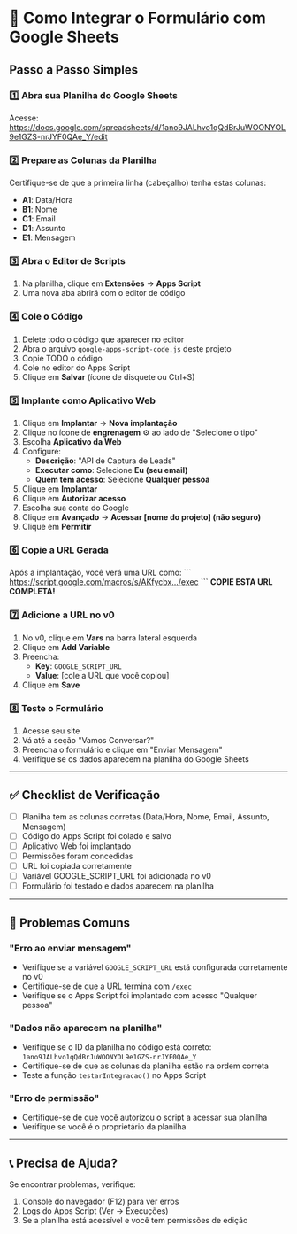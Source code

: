 # 🚀 Como Integrar o Formulário com Google Sheets

## Passo a Passo Simples

### 1️⃣ Abra sua Planilha do Google Sheets
Acesse: https://docs.google.com/spreadsheets/d/1ano9JALhvo1qQdBrJuWOONYOL9e1GZS-nrJYF0QAe_Y/edit

### 2️⃣ Prepare as Colunas da Planilha
Certifique-se de que a primeira linha (cabeçalho) tenha estas colunas:
- **A1**: Data/Hora
- **B1**: Nome
- **C1**: Email
- **D1**: Assunto
- **E1**: Mensagem

### 3️⃣ Abra o Editor de Scripts
1. Na planilha, clique em **Extensões** → **Apps Script**
2. Uma nova aba abrirá com o editor de código

### 4️⃣ Cole o Código
1. Delete todo o código que aparecer no editor
2. Abra o arquivo `google-apps-script-code.js` deste projeto
3. Copie TODO o código
4. Cole no editor do Apps Script
5. Clique em **Salvar** (ícone de disquete ou Ctrl+S)

### 5️⃣ Implante como Aplicativo Web
1. Clique em **Implantar** → **Nova implantação**
2. Clique no ícone de **engrenagem** ⚙️ ao lado de "Selecione o tipo"
3. Escolha **Aplicativo da Web**
4. Configure:
   - **Descrição**: "API de Captura de Leads"
   - **Executar como**: Selecione **Eu (seu email)**
   - **Quem tem acesso**: Selecione **Qualquer pessoa**
5. Clique em **Implantar**
6. Clique em **Autorizar acesso**
7. Escolha sua conta do Google
8. Clique em **Avançado** → **Acessar [nome do projeto] (não seguro)**
9. Clique em **Permitir**

### 6️⃣ Copie a URL Gerada
Após a implantação, você verá uma URL como:
\`\`\`
https://script.google.com/macros/s/AKfycbx.../exec
\`\`\`
**COPIE ESTA URL COMPLETA!**

### 7️⃣ Adicione a URL no v0
1. No v0, clique em **Vars** na barra lateral esquerda
2. Clique em **Add Variable**
3. Preencha:
   - **Key**: `GOOGLE_SCRIPT_URL`
   - **Value**: [cole a URL que você copiou]
4. Clique em **Save**

### 8️⃣ Teste o Formulário
1. Acesse seu site
2. Vá até a seção "Vamos Conversar?"
3. Preencha o formulário e clique em "Enviar Mensagem"
4. Verifique se os dados aparecem na planilha do Google Sheets

---

## ✅ Checklist de Verificação

- [ ] Planilha tem as colunas corretas (Data/Hora, Nome, Email, Assunto, Mensagem)
- [ ] Código do Apps Script foi colado e salvo
- [ ] Aplicativo Web foi implantado
- [ ] Permissões foram concedidas
- [ ] URL foi copiada corretamente
- [ ] Variável GOOGLE_SCRIPT_URL foi adicionada no v0
- [ ] Formulário foi testado e dados aparecem na planilha

---

## 🐛 Problemas Comuns

### "Erro ao enviar mensagem"
- Verifique se a variável `GOOGLE_SCRIPT_URL` está configurada corretamente no v0
- Certifique-se de que a URL termina com `/exec`
- Verifique se o Apps Script foi implantado com acesso "Qualquer pessoa"

### "Dados não aparecem na planilha"
- Verifique se o ID da planilha no código está correto: `1ano9JALhvo1qQdBrJuWOONYOL9e1GZS-nrJYF0QAe_Y`
- Certifique-se de que as colunas da planilha estão na ordem correta
- Teste a função `testarIntegracao()` no Apps Script

### "Erro de permissão"
- Certifique-se de que você autorizou o script a acessar sua planilha
- Verifique se você é o proprietário da planilha

---

## 📞 Precisa de Ajuda?

Se encontrar problemas, verifique:
1. Console do navegador (F12) para ver erros
2. Logs do Apps Script (Ver → Execuções)
3. Se a planilha está acessível e você tem permissões de edição
